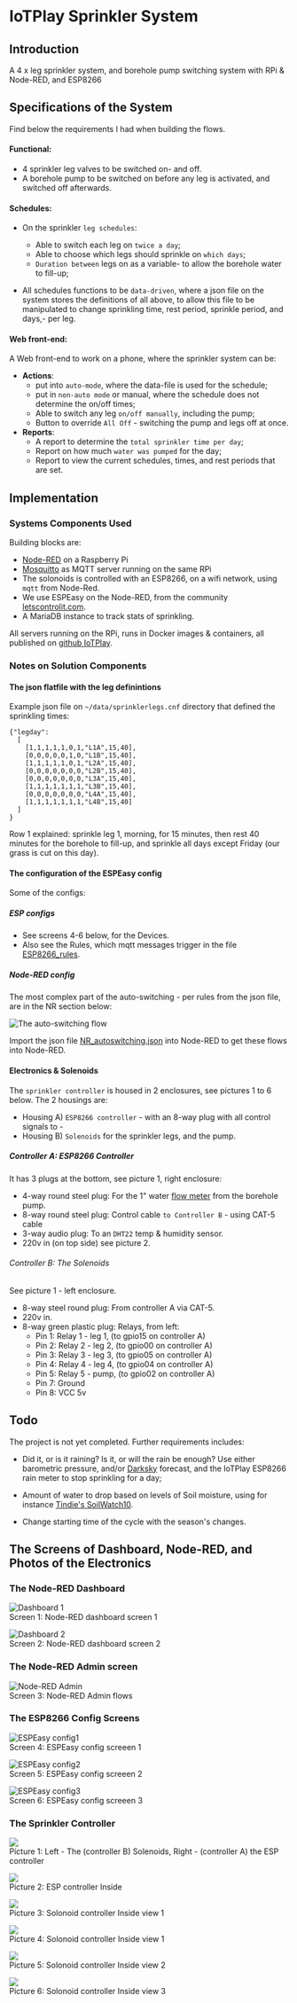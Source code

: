 # IoTPlay Sprinkler System


## Introduction

A 4 x leg sprinkler system, and borehole pump switching system with RPi &amp; Node-RED, and ESP8266

## Specifications of the System

Find below the requirements I had when building the flows.

#### Functional:
- 4 sprinkler leg valves to be switched on- and off.
- A borehole pump to be switched on before any leg is activated, and switched off afterwards.  

#### Schedules:
- On the sprinkler `leg schedules`:
  - Able to switch each leg on `twice a day`;
  - Able to choose which legs should sprinkle on `which days`;
  - `Duration between` legs on as a variable- to allow the borehole water to fill-up;  


- All schedules functions to be `data-driven`, where a json file on the system stores the definitions of all above, to allow this file to be manipulated to change sprinkling time, rest period, sprinkle period, and days,- per leg.

#### Web front-end:
A Web front-end to work on a phone, where the sprinkler system can be:  
- **Actions**:
  - put into `auto-mode`, where the data-file is used for the schedule;
  - put in `non-auto mode` or manual, where the schedule does not determine the on/off times;
  - Able to switch any leg `on/off manually`, including the pump;
  - Button to override `All Off` - switching the pump and legs off at once.
- **Reports**:
  - A report to determine the `total sprinkler time per day`;
  - Report on how much `water was pumped` for the day;
  - Report to view the current schedules, times, and rest periods that are set.

## Implementation

### Systems Components Used

Building blocks are:
- [Node-RED](https://nodered.org) on a Raspberry Pi
- [Mosquitto](https://mosquitto.org) as MQTT server running on the same RPi
- The solonoids is controlled with an ESP8266, on a wifi network, using `mqtt` from Node-Red.
- We use ESPEasy on the Node-RED, from the community  [letscontrolit.com](https://www.letscontrolit.com/wiki/index.php/ESPEasy).  
- A MariaDB instance to track stats of sprinkling.


All servers running on the RPi, runs in Docker images & containers, all published on [github IoTPlay](http://github/iotplay).


### Notes on Solution Components

#### The json flatfile with the leg definintions

Example json file on `~/data/sprinklerlegs.cnf` directory that defined the sprinkling times:

```
{"legday":
  [
    [1,1,1,1,1,0,1,"L1A",15,40],
    [0,0,0,0,0,1,0,"L1B",15,40],
    [1,1,1,1,1,0,1,"L2A",15,40],
    [0,0,0,0,0,0,0,"L2B",15,40],
    [0,0,0,0,0,0,0,"L3A",15,40],
    [1,1,1,1,1,1,1,"L3B",15,40],
    [0,0,0,0,0,0,0,"L4A",15,40],
    [1,1,1,1,1,1,1,"L4B",15,40]
  ]
}
```

Row 1 explained: sprinkle leg 1, morning, for 15 minutes, then rest 40 minutes for the borehole to fill-up, and sprinkle all days except Friday (our grass is cut on this day).

#### The configuration of the ESPEasy config
Some of the configs:

##### ESP configs

- See screens 4-6 below, for the Devices.
- Also see the Rules, which mqtt messages trigger in the file [ESP8266_rules](ESP8266_rules.txt).

##### Node-RED config  
The most complex part of the auto-switching - per rules from the json file, are in the NR section below:

![The auto-switching flow](images/NR_SwitchingLogicFlow.png)

Import the json file [NR_autoswitching.json](NR_autoswitching.json) into Node-RED to get these flows into Node-RED.  


#### Electronics & Solenoids

The `sprinkler controller` is housed in 2 enclosures, see pictures 1 to 6 below. The 2 housings are:
- Housing A) `ESP8266 controller` - with an 8-way plug with all control signals to -
- Housing B) `Solenoids` for the sprinkler legs, and the pump.

##### Controller A: ESP8266 Controller

It has 3 plugs at the bottom, see picture 1, right enclosure:
- 4-way round steel plug: For the 1" water [flow meter](https://www.ebay.com/itm/G1-1-60L-min-Water-Flow-Sensor-Switch-Hall-Effect-Sensor-Flow-Meter-Sensor/171797057803?hash=item27ffe7110b:g:4WoAAOSw3xJVXXwZ) from the borehole pump.
- 8-way round steel plug: Control cable `to Controller B` - using CAT-5 cable
- 3-way audio plug: To an `DHT22` temp & humidity sensor.
- 220v in (on top side) see picture 2.


###### Controller B: The Solenoids

See picture 1 - left enclosure.
- 8-way steel round plug: From controller A via CAT-5.
- 220v in.
- 8-way green plastic plug: Relays, from left:
  - Pin 1: Relay 1 - leg 1, (to gpio15 on controller A)
  - Pin 2: Relay 2 - leg 2, (to gpio00 on controller A)
  - Pin 3: Relay 3 - leg 3, (to gpio05 on controller A)
  - Pin 4: Relay 4 - leg 4, (to gpio04 on controller A)
  - Pin 5: Relay 5 - pump,  (to gpio02 on controller A)
  - Pin 7: Ground
  - Pin 8: VCC 5v


## Todo
The project is not yet completed. Further requirements includes:
- Did it, or is it raining? Is it, or will the rain be enough? Use either barometric pressure, and/or [Darksky](https://flows.nodered.org/node/node-red-node-darksky) forecast, and the IoTPlay ESP8266 rain meter to stop sprinkling for a day;  

- Amount of water to drop based on levels of Soil moisture, using for instance [Tindie's SoilWatch10](https://www.tindie.com/products/pinotech/soilwatch-10-soil-moisture-sensor/?pt=ac_prod_search).

- Change starting time of the cycle with the season's changes.



## The Screens of Dashboard, Node-RED, and Photos of the Electronics  

### The Node-RED Dashboard  
![Dashboard 1](images/Node-RED_Dashboard_Screen1.png)  
  Screen 1: Node-RED dashboard screen 1  

![Dashboard 2](images/Node-RED_Dashboard_Screen2.png)  
Screen 2: Node-RED dashboard screen 2  


### The Node-RED Admin screen  
![Node-RED Admin](images/Node-RED_Flows.png)  
Screen 3: Node-RED Admin flows  

### The ESP8266 Config Screens  

![ESPEasy config1](images/ESP8266_config_1.png)  
Screen 4: ESPEasy config screeen 1  

![ESPEasy config2](images/ESP8266_config_2.png)  
Screen 5: ESPEasy config screeen 2  

![ESPEasy config3](images/ESP8266_config_3.png)  
Screen 6: ESPEasy config screeen 3  

### The Sprinkler Controller  

![](images/Sprinkler_controller_AandB.jpg)  
Picture 1: Left - The (controller B) Solenoids, Right - (controller A) the ESP controller  

![](images/Sprinkler_controllerA_1-Inside.jpg)  
Picture 2: ESP controller Inside  

![](images/Sprinkler_controllerB_2a-Inside.jpg)  
Picture 3: Solonoid controller Inside view 1  

![](images/Sprinkler_controllerB_2a-Inside.jpg)  
Picture 4: Solonoid controller Inside view 1  

![](images/Sprinkler_controllerB_2b-Inside.jpg)  
Picture 5: Solonoid controller Inside view 2  

![](images/Sprinkler_controllerB_2c-Inside.jpg)  
Picture 6: Solonoid controller Inside view 3  
